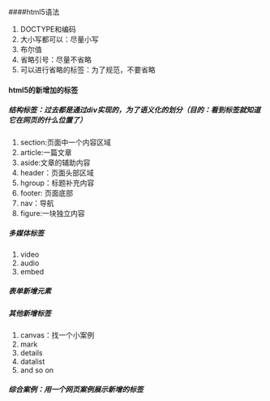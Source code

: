 ####html5语法
1. DOCTYPE和编码
2. 大小写都可以：尽量小写
3. 布尔值
4. 省略引号：尽量不省略
5. 可以进行省略的标签：为了规范，不要省略

#### html5的新增加的标签
##### 结构标签：过去都是通过div实现的，为了语义化的划分（目的：看到标签就知道它在网页的什么位置了）
1. section:页面中一个内容区域
2. article:一篇文章
3. aside:文章的辅助内容
4. header：页面头部区域
5. hgroup：标题补充内容
6. footer: 页面底部
7. nav：导航
8. figure:一块独立内容

##### 多媒体标签
1. video
2. audio
3. embed

##### 表单新增元素

##### 其他新增标签
1. canvas：找一个小案例
2. mark
3. details
4. datalist
5. and so on

##### 综合案例：用一个网页案例展示新增的标签